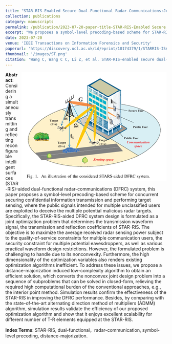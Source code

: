 ```yaml
---
title: "STAR-RIS-Enabled Secure Dual-Functional Radar-Communications:Joint Waveform and Reflective Beamforming Optimization"
collection: publications
category: manuscripts
permalink: /publication/2023-07-20-paper-title-STAR-RIS-Enabled Secure Dual-Functional Radar-Communications:Joint Waveform and Reflective Beamforming Optimization.md
excerpt: "We proposes a symbol-level precoding-based scheme for STAR-RIS-aided dual-functional radar-communications (DFRC) systems. The aim is to securely transmit confidential information and perform target sensing concurrently. A joint optimization problem is formulated to maximize the average received radar sensing power, subject to constraints on communication users' quality-of-service and security, as well as practical waveform design restrictions."
date: 2023-07-20
venue: 'IEEE Transactions on Information Forensics and Security'
paperurl: 'https://discovery.ucl.ac.uk/id/eprint/10174379/1/STARRIS-ISAC.pdf'
thumbnail: '/images/ST.png'
citation: 'Wang C, Wang C C, Li Z, et al. STAR-RIS-enabled secure dual-functional radar-communications: Joint waveform and reflective beamforming optimization[J]. IEEE Transactions on Information Forensics and Security, 2023, 18: 4577-4592.'
---
```

<img src="/images/ST.png"  style="float: right; margin-left: 10px;">


**Abstract**: Considering a simultaneously transmitting and reflecting reconfigurable intelligent surfaces (STAR-RIS)-aided dual-functional radar-communications (DFRC) system, this paper proposes a symbol-level precoding-based scheme for concurrent securing confidential information transmission and performing target sensing, where the public signals intended for multiple unclassified users are exploited to deceive the multiple potential malicious radar targets. Specifically, the STAR-RIS-aided DFRC system design is formulated as a joint optimization problem that determines the transmission waveform signal, the transmission and reflection coefficients of STAR-RIS. The objective is to maximize the average received radar sensing power subject to the quality-of-service constraints for multiple communication users, the security constraint for multiple potential eavesdroppers, as well as various practical waveform design restrictions. However, the formulated problem is challenging to handle due to its nonconvexity. Furthermore, the high dimensionality of the optimization variables also renders existing optimization algorithms inefficient. To address these issues, we propose a distance-majorization induced low-complexity algorithm to obtain an efficient solution, which converts the nonconvex joint design problem into a sequence of subproblems that can be solved in closed-form, relieving the required high computational burden of the conventional approaches, e.g., the interior point method. Simulation results confirm the effectiveness of the STAR-RIS in improving the DFRC performance. Besides, by comparing with the state-of-the-art alternating direction method of multipliers (ADMM) algorithm, simulation results validate the efficiency of our proposed optimization algorithm and show that it enjoys excellent scalability for different number of T-R elements equipped at the STAR-RIS.

**Index Terms**:  STAR-RIS, dual-functional，radar-communication, symbol-level precoding, distance-majorization.

